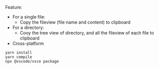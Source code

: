 Feature:
- For a single file:
  - Copy the fileview (file name and content) to clipboard
- For a directory: 
  - Cooy the tree view of directory, and all the fileview of each file to clipboard
- Cross-platform

```
yarn install
yarn compile
npx @vscode/vsce package
```